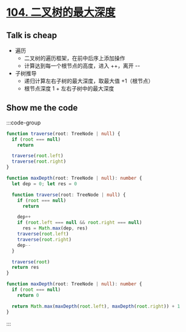 # [104. 二叉树的最大深度](https://leetcode.cn/problems/maximum-depth-of-binary-tree/) <Badge type="tip" text="Easy" />

## Talk is cheap

- 遍历
  - 二叉树的遍历框架，在前中后序上添加操作
  - 计算达到每一个根节点的高度，进入 ++，离开 --
- 子树推导
  - 递归计算左右子树的最大深度，取最大值 +1（根节点）
  - 根节点深度 1 + 左右子树中的最大深度

## Show me the code

:::code-group

```ts [TS 版遍历框架]
function traverse(root: TreeNode | null) {
  if (root === null)
    return

  traverse(root.left)
  traverse(root.right)
}
```

```ts [常规]
function maxDepth(root: TreeNode | null): number {
  let dep = 0; let res = 0

  function traverse(root: TreeNode | null) {
    if (root === null)
      return

    dep++
    if (root.left === null && root.right === null)
      res = Math.max(dep, res)
    traverse(root.left)
    traverse(root.right)
    dep--
  }

  traverse(root)
  return res
}
```

```ts [递归]
function maxDepth(root: TreeNode | null): number {
  if (root === null)
    return 0

  return Math.max(maxDepth(root.left), maxDepth(root.right)) + 1
}
```

:::